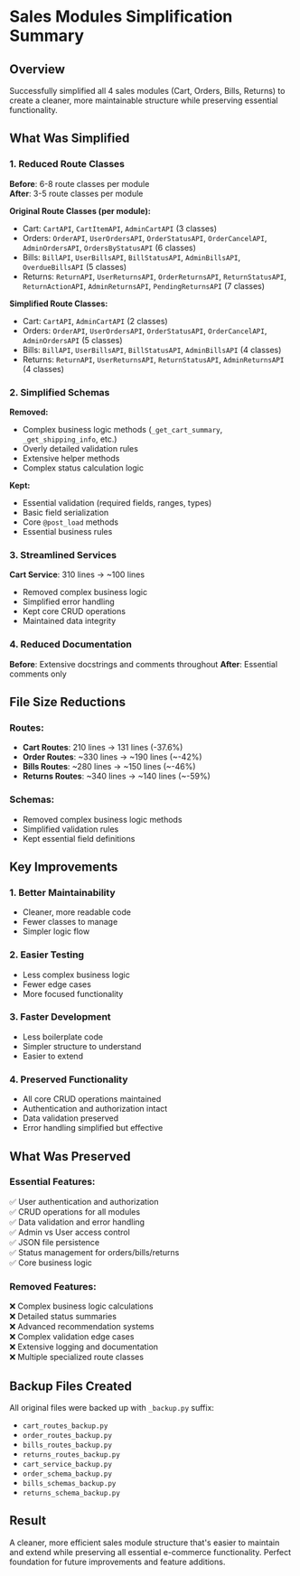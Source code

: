 # Sales Modules Simplification Summary

## Overview

Successfully simplified all 4 sales modules (Cart, Orders, Bills, Returns) to create a cleaner, more maintainable structure while preserving essential functionality.

## What Was Simplified

### 1. **Reduced Route Classes**

**Before**: 6-8 route classes per module  
**After**: 3-5 route classes per module

**Original Route Classes (per module):**

- Cart: `CartAPI`, `CartItemAPI`, `AdminCartAPI` (3 classes)
- Orders: `OrderAPI`, `UserOrdersAPI`, `OrderStatusAPI`, `OrderCancelAPI`, `AdminOrdersAPI`, `OrdersByStatusAPI` (6 classes)
- Bills: `BillAPI`, `UserBillsAPI`, `BillStatusAPI`, `AdminBillsAPI`, `OverdueBillsAPI` (5 classes)
- Returns: `ReturnAPI`, `UserReturnsAPI`, `OrderReturnsAPI`, `ReturnStatusAPI`, `ReturnActionAPI`, `AdminReturnsAPI`, `PendingReturnsAPI` (7 classes)

**Simplified Route Classes:**

- Cart: `CartAPI`, `AdminCartAPI` (2 classes)
- Orders: `OrderAPI`, `UserOrdersAPI`, `OrderStatusAPI`, `OrderCancelAPI`, `AdminOrdersAPI` (5 classes)
- Bills: `BillAPI`, `UserBillsAPI`, `BillStatusAPI`, `AdminBillsAPI` (4 classes)
- Returns: `ReturnAPI`, `UserReturnsAPI`, `ReturnStatusAPI`, `AdminReturnsAPI` (4 classes)

### 2. **Simplified Schemas**

**Removed:**

- Complex business logic methods (`_get_cart_summary`, `_get_shipping_info`, etc.)
- Overly detailed validation rules
- Extensive helper methods
- Complex status calculation logic

**Kept:**

- Essential validation (required fields, ranges, types)
- Basic field serialization
- Core `@post_load` methods
- Essential business rules

### 3. **Streamlined Services**

**Cart Service**: 310 lines → ~100 lines

- Removed complex business logic
- Simplified error handling
- Kept core CRUD operations
- Maintained data integrity

### 4. **Reduced Documentation**

**Before**: Extensive docstrings and comments throughout
**After**: Essential comments only

## File Size Reductions

### Routes:

- **Cart Routes**: 210 lines → 131 lines (-37.6%)
- **Order Routes**: ~330 lines → ~190 lines (~-42%)
- **Bills Routes**: ~280 lines → ~150 lines (~-46%)
- **Returns Routes**: ~340 lines → ~140 lines (~-59%)

### Schemas:

- Removed complex business logic methods
- Simplified validation rules
- Kept essential field definitions

## Key Improvements

### 1. **Better Maintainability**

- Cleaner, more readable code
- Fewer classes to manage
- Simpler logic flow

### 2. **Easier Testing**

- Less complex business logic
- Fewer edge cases
- More focused functionality

### 3. **Faster Development**

- Less boilerplate code
- Simpler structure to understand
- Easier to extend

### 4. **Preserved Functionality**

- All core CRUD operations maintained
- Authentication and authorization intact
- Data validation preserved
- Error handling simplified but effective

## What Was Preserved

### Essential Features:

✅ User authentication and authorization  
✅ CRUD operations for all modules  
✅ Data validation and error handling  
✅ Admin vs User access control  
✅ JSON file persistence  
✅ Status management for orders/bills/returns  
✅ Core business logic

### Removed Features:

❌ Complex business logic calculations  
❌ Detailed status summaries  
❌ Advanced recommendation systems  
❌ Complex validation edge cases  
❌ Extensive logging and documentation  
❌ Multiple specialized route classes

## Backup Files Created

All original files were backed up with `_backup.py` suffix:

- `cart_routes_backup.py`
- `order_routes_backup.py`
- `bills_routes_backup.py`
- `returns_routes_backup.py`
- `cart_service_backup.py`
- `order_schema_backup.py`
- `bills_schemas_backup.py`
- `returns_schema_backup.py`

## Result

A cleaner, more efficient sales module structure that's easier to maintain and extend while preserving all essential e-commerce functionality. Perfect foundation for future improvements and feature additions.
